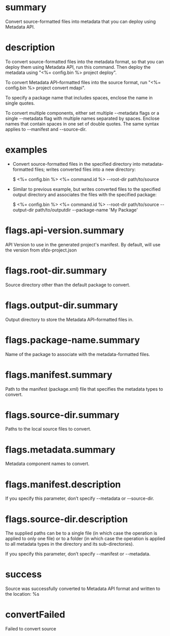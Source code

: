 # summary

Convert source-formatted files into metadata that you can deploy using Metadata API.

# description

To convert source-formatted files into the metadata format, so that you can deploy them using Metadata API, run this command. Then deploy the metadata using "<%= config.bin %> project deploy".

To convert Metadata API–formatted files into the source format, run "<%= config.bin %> project convert mdapi".

To specify a package name that includes spaces, enclose the name in single quotes.

To convert multiple components, either set multiple --metadata <name> flags or a single --metadata flag with multiple names separated by spaces. Enclose names that contain spaces in one set of double quotes. The same syntax applies to --manifest and --source-dir.

# examples

- Convert source-formatted files in the specified directory into metadata-formatted files; writes converted files into a new directory:

  $ <%= config.bin %> <%= command.id %> --root-dir path/to/source

- Similar to previous example, but writes converted files to the specified output directory and associates the files with the specified package:

  $ <%= config.bin %> <%= command.id %> --root-dir path/to/source --output-dir path/to/outputdir --package-name 'My Package'

# flags.api-version.summary

API Version to use in the generated project's manifest. By default, will use the version from sfdx-project.json

# flags.root-dir.summary

Source directory other than the default package to convert.

# flags.output-dir.summary

Output directory to store the Metadata API–formatted files in.

# flags.package-name.summary

Name of the package to associate with the metadata-formatted files.

# flags.manifest.summary

Path to the manifest (package.xml) file that specifies the metadata types to convert.

# flags.source-dir.summary

Paths to the local source files to convert.

# flags.metadata.summary

Metadata component names to convert.

# flags.manifest.description

If you specify this parameter, don’t specify --metadata or --source-dir.

# flags.source-dir.description

The supplied paths can be to a single file (in which case the operation is applied to only one file) or to a folder (in which case the operation is applied to all metadata types in the directory and its sub-directories).

If you specify this parameter, don’t specify --manifest or --metadata.

# success

Source was successfully converted to Metadata API format and written to the location: %s

# convertFailed

Failed to convert source
